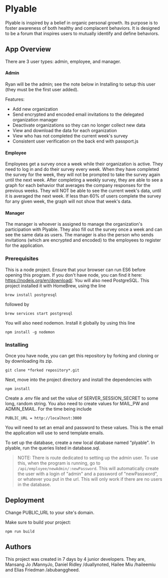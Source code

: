 # Plyable

Plyable is inspired by a belief in organic personal growth. Its purpose is to foster awareness of both healthy and complacent behaviors. It is designed to be a forum that inspires users to mutually identify and define behaviors.

## App Overview

There are 3 user types: admin, employee, and manager.

#### Admin
Ryan will be the admin; see the note below in Installing to setup this user (they must be the first user added). 

Features: 
* Add new organization
* Send encrypted and encoded email invitations to the delegated organization manager
* Deactivate organizations so they can no longer collect new data
* View and download the data for each organization
* View who has not completed the current week's survey
* Consistent user verification on the back end with passport.js

#### Employee
Employees get a survey once a week while their organization is active. They need to log in and do their survey every week. When they have completed the survey for the week, they will not be prompted to take the survey again until the next week. After completing a weekly survey, they are able to see a graph for each behavior that averages the company responses for the previous weeks. They will NOT be able to see the current week's data, until it is averaged the next week. If less than 60% of users complete the survey for any given week, the graph will not show that week's data. 

#### Manager
The manager is whoever is assigned to manage the organization's participation with Plyable. They also fill out the survey once a week and can see the same data as users. The manager is also the person who sends invitations (which are encrypted and encoded) to the employees to register for the application.


### Prerequisites

This is a node project. Ensure that your browser can run ES6 before opening this program. If you don't have node, you can find it here: https://nodejs.org/en/download/. You will also need PostgreSQL. This project installed it with HomeBrew, using the line
```
brew install postgresql
```
followed by
```
brew services start postgresql
```
You will also need nodemon. Install it globally by using this line
```
npm install -g nodemon
```

### Installing

Once you have node, you can get this repository by forking and cloning or by downloading its zip.

```
git clone *forked repository*.git
```

Next, move into the project directory and install the dependencies with

```
npm install
```

Create a .env file and set the value of SERVER_SESSION_SECRET to some long, random string. You also need to create values for MAIL_PW and ADMIN_EMAIL.
For the time being include
```
PUBLIC_URL = http://localhost:3000
```

You will need to set an email and password to these values. This is the email the application will use to send template emails.

To set up the database, create a new local database named "plyable". In plyable, run the queries listed in database.sql.

> NOTE: There is route dedicated to setting up the admin user. To use this, when the program is running, go to `/api/employee/newAdmin/:newPassword`. This will automatically create the user with a login of "admin" and a password of "newPassword", or whatever you put in the url. This will only work if there are no users in the database. 

## Deployment

Change PUBLIC_URL to your site's domain.

Make sure to build your project:
```
npm run build
```


## Authors
This project was created in 7 days by 4 junior developers. They are, Mansang Jo /MannyJo, Daniel Ridley /duallynoted, Hailee Miu /haileemiu and Elias Friedman /abubanggheed.
